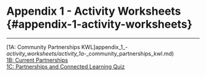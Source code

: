 # Appendix 1 - Activity Worksheets {#appendix-1-activity-worksheets}
<hr>

[1A: Community Partnerships KWL]appendix_1_-_activity_worksheets/activity_1a_-_community_partnerships_kwl.md)
<br>
[1B: Current Partnerships](appendix_1_-_activity_worksheets/activity_2a.md)
<br>
[1C: Partnerships and Connected Learning Quiz](appendix_1_-_activity_worksheets/1c-partnerships-and-connected-learning-quiz.md)

